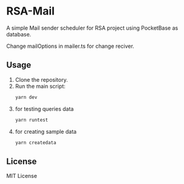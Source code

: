 # RSA-Mail

A simple Mail sender scheduler for RSA project using PocketBase as database.

Change mailOptions in mailer.ts for change reciver.

## Usage

1. Clone the repository.
2. Run the main script:
    ```bash
    yarn dev
    ```
3. for testing queries data
    ```bash
    yarn runtest
    ```
4. for creating sample data
    ```bash
    yarn createdata
    ```


## License

MIT License